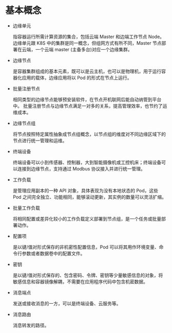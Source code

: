 # 基本概念

- 边缘单元

    指容器运行所需计算资源的集合，包括云端 Master 和边端工作节点 Node。
    边缘单元跟 K8S 中的集群是同一概念，但组网方式有所不同，Master 节点部署在云端，一个云端 master (主备多台)对应一个边缘集群。

- 边缘节点

    是容器集群组成的基本元素，既可以是云主机，也可以是物理机，用于运行容器化应用的载体，边缘应用将以 Pod 的形式在节点上运行。

- 批量注册节点

    相同类型的边缘节点能够预安装软件，在节点开机联网后能自动纳管到平台中。
    批量注册节点与边缘节点满足一对多的关系，提高管理效率，也节约了运维成本。

- 边缘节点组

    将节点按照特定属性抽象成节点组概念，以节点组的维度对不同边缘区域下的节点进行统一管理和运维。

- 终端设备

    终端设备可以小到传感器、控制器，大到智能摄像机或工控机床；终端设备可以连接到边缘节点，支持通过 Modbus 协议接入并进行统一管理。

- 工作负载

    是管理应用副本的一种 API 对象，具体表现为没有本地状态的 Pod，这些 Pod 之间完全独立、功能相同，能够滚动更新，其实例的数量可以灵活扩缩。

- 批量工作负载

    将相同配置或差异化较小的工作负载定义部署到节点组，是一个任务或批量部署动作。

- 配置项

    是以键/值对形式保存的非机密性配置信息，Pod 可以将其用作环境变量、命令行参数或者数据卷中的配置文件。

- 密钥

    是以键/值对形式保存的、包含密码、令牌、密钥等少量敏感信息的对象，将敏感信息和容器镜像解耦，不需要在应用程序代码中包含机密数据。

- 消息端点

    发送或接收消息的一方，可以是终端设备、云服务等。

- 消息路由

    消息转发的路径。
